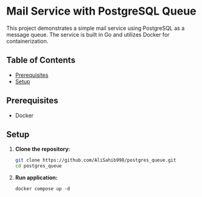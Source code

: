 # Mail Service with PostgreSQL Queue

This project demonstrates a simple mail service using PostgreSQL as a message queue. The service is built in Go and utilizes Docker for containerization.

## Table of Contents

- [Prerequisites](#prerequisites)
- [Setup](#setup)

## Prerequisites

- Docker

## Setup

1. **Clone the repository:**
   ```sh
   git clone https://github.com/AliSahib998/postgres_queue.git
   cd postgres_queue
   
2. **Run application:**
   ```
   docker compose up -d

